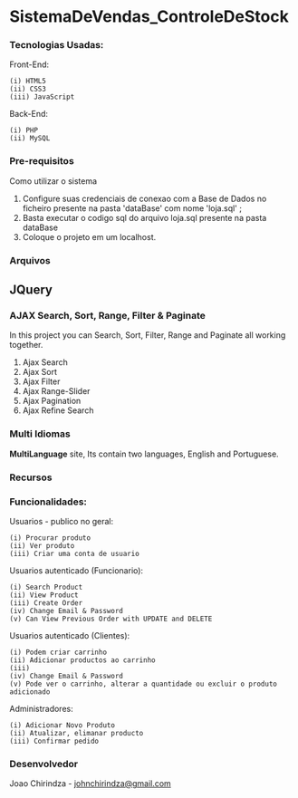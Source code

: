 # SistemaDeVendas_ControleDeStock

### Tecnologias Usadas:
Front-End:

	(i) HTML5
	(ii) CSS3
	(iii) JavaScript

Back-End:

	(i) PHP
	(ii) MySQL


### Pre-requisitos
Como utilizar o sistema

1. Configure suas credenciais de conexao com a Base de Dados no ficheiro presente na pasta 'dataBase' com nome 'loja.sql' ; <br />
2. Basta executar o codigo sql do arquivo loja.sql presente na pasta dataBase <br />
3. Coloque o projeto em um localhost.

### Arquivos

## JQuery

### AJAX Search, Sort, Range, Filter & Paginate

In this project you can Search, Sort, Filter, Range and Paginate all working together.

1. Ajax Search
2. Ajax Sort
3. Ajax Filter
4. Ajax Range-Slider
5. Ajax Pagination
6. Ajax Refine Search

### Multi Idiomas

**MultiLanguage** site, Its contain two languages, English and Portuguese. 


### Recursos

### Funcionalidades:
Usuarios - publico no geral:

	(i) Procurar produto
	(ii) Ver produto
	(iii) Criar uma conta de usuario

Usuarios autenticado (Funcionario):

	(i) Search Product
	(ii) View Product
	(iii) Create Order
	(iv) Change Email & Password
	(v) Can View Previous Order with UPDATE and DELETE

Usuarios autenticado (Clientes):

	(i) Podem criar carrinho
	(ii) Adicionar productos ao carrinho
	(iii) 
	(iv) Change Email & Password
	(v) Pode ver o carrinho, alterar a quantidade ou excluir o produto adicionado

Administradores:

	(i) Adicionar Novo Produto
	(ii) Atualizar, elimanar producto
	(iii) Confirmar pedido

### Desenvolvedor

Joao Chirindza - johnchirindza@gmail.com